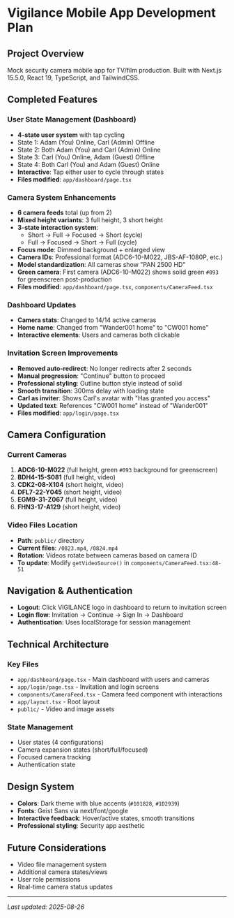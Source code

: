 # Vigilance Mobile App Development Plan

## Project Overview
Mock security camera mobile app for TV/film production. Built with Next.js 15.5.0, React 19, TypeScript, and TailwindCSS.

## Completed Features

### User State Management (Dashboard)
- **4-state user system** with tap cycling
- State 1: Adam (You) Online, Carl (Admin) Offline
- State 2: Both Adam (You) and Carl (Admin) Online  
- State 3: Carl (You) Online, Adam (Guest) Offline
- State 4: Both Carl (You) and Adam (Guest) Online
- **Interactive**: Tap either user to cycle through states
- **Files modified**: `app/dashboard/page.tsx`

### Camera System Enhancements
- **6 camera feeds** total (up from 2)
- **Mixed height variants**: 3 full height, 3 short height
- **3-state interaction system**:
  - Short → Full → Focused → Short (cycle)
  - Full → Focused → Short → Full (cycle)
- **Focus mode**: Dimmed background + enlarged view
- **Camera IDs**: Professional format (ADC6-10-M022, JBS-AF-1080P, etc.)
- **Model standardization**: All cameras show "PAN 2500 HD"
- **Green camera**: First camera (ADC6-10-M022) shows solid green `#093` for greenscreen post-production
- **Files modified**: `app/dashboard/page.tsx`, `components/CameraFeed.tsx`

### Dashboard Updates
- **Camera stats**: Changed to 14/14 active cameras
- **Home name**: Changed from "Wander001 home" to "CW001 home"
- **Interactive elements**: Users and cameras both clickable

### Invitation Screen Improvements
- **Removed auto-redirect**: No longer redirects after 2 seconds
- **Manual progression**: "Continue" button to proceed
- **Professional styling**: Outline button style instead of solid
- **Smooth transition**: 300ms delay with loading state
- **Carl as inviter**: Shows Carl's avatar with "Has granted you access"
- **Updated text**: References "CW001 home" instead of "Wander001"
- **Files modified**: `app/login/page.tsx`

## Camera Configuration

### Current Cameras
1. **ADC6-10-M022** (full height, green `#093` background for greenscreen)
2. **BDH4-15-S081** (full height, video)
3. **CDK2-08-X104** (short height, video)
4. **DFL7-22-Y045** (short height, video)
5. **EGM9-31-Z067** (full height, video)
6. **FHN3-17-A129** (short height, video)

### Video Files Location
- **Path**: `public/` directory
- **Current files**: `/0823.mp4`, `/0824.mp4`
- **Rotation**: Videos rotate between cameras based on camera ID
- **To update**: Modify `getVideoSource()` in `components/CameraFeed.tsx:48-51`

## Navigation & Authentication
- **Logout**: Click VIGILANCE logo in dashboard to return to invitation screen
- **Login flow**: Invitation → Continue → Sign In → Dashboard
- **Authentication**: Uses localStorage for session management

## Technical Architecture

### Key Files
- `app/dashboard/page.tsx` - Main dashboard with users and cameras
- `app/login/page.tsx` - Invitation and login screens
- `components/CameraFeed.tsx` - Camera feed component with interactions
- `app/layout.tsx` - Root layout
- `public/` - Video and image assets

### State Management
- User states (4 configurations)
- Camera expansion states (short/full/focused)
- Focused camera tracking
- Authentication state

## Design System
- **Colors**: Dark theme with blue accents (`#101828`, `#1D2939`)
- **Fonts**: Geist Sans via next/font/google
- **Interactive feedback**: Hover/active states, smooth transitions
- **Professional styling**: Security app aesthetic

## Future Considerations
- Video file management system
- Additional camera states/views
- User role permissions
- Real-time camera status updates

---
*Last updated: 2025-08-26*